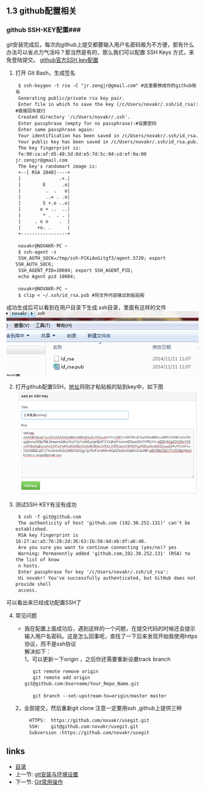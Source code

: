 
## 1.3 github配置相关

### github SSH-KEY配置###
git安装完成后，每次向github上提交都要输入用户名密码极为不方便，那有什么办法可以省点力气活吗？那当然是有的，那么我们可以配置 SSH Keys 方式，来免登陆提交。
[github官方SSH key配置](https://help.github.com/articles/generating-ssh-keys/)  

1. 打开 Git Bash，生成签名
	
		$ ssh-keygen -t rsa -C "jr.zengjr@gmail.com" #这里要换成你的github账号
		Generating public/private rsa key pair.
		Enter file in which to save the key (/c/Users/novakr/.ssh/id_rsa): #直接回车就行
		Created directory '/c/Users/novakr/.ssh'.
		Enter passphrase (empty for no passphrase):#设置密码
		Enter same passphrase again:
		Your identification has been saved in /c/Users/novakr/.ssh/id_rsa.
		Your public key has been saved in /c/Users/novakr/.ssh/id_rsa.pub.
		The key fingerprint is:
		fe:90:ca:af:d5:48:3d:8d:e5:7d:5c:04:cd:ef:0a:00 jr.zengjr@gmail.com
		The key's randomart image is:
		+--[ RSA 2048]----+
		|              .+.|
		|        E      .o|
		|         .  .   o|
		|         ..= . .o|
		|        S +.o ..o|
		|       o + ..  ..|
		|        * .  . . |
		|     . o o    .  |
		|      +o. .      |
		+-----------------+
		
		novakr@NOVAKR-PC ~
		$ ssh-agent -s
		SSH_AUTH_SOCK=/tmp/ssh-FCKiAoGitgf3/agent.5720; export SSH_AUTH_SOCK;
		SSH_AGENT_PID=10604; export SSH_AGENT_PID;
		echo Agent pid 10604;
		
		novakr@NOVAKR-PC ~
		$ clip < ~/.ssh/id_rsa.pub #将文件内容输出到粘贴板
成功生成后可以看到在用户目录下生成.ssh目录，里面有这样的文件
	![github ssh-key](/images/usegit3.jpg)

2. 打开github配置SSH，[地址](https://github.com/settings/ssh)将刚才粘贴板的贴到key中，如下图 
	![github ssh-key](/images/usegit2.jpg)
3. 测试SSH-KEY有没有成功

		$ ssh -T git@github.com
		The authenticity of host 'github.com (192.30.252.131)' can't be established.
		RSA key fingerprint is 16:27:ac:a5:76:28:2d:36:63:1b:56:4d:eb:df:a6:48.
		Are you sure you want to continue connecting (yes/no)? yes
		Warning: Permanently added 'github.com,192.30.252.131' (RSA) to the list of know
		n hosts.
		Enter passphrase for key '/c/Users/novakr/.ssh/id_rsa':
		Hi novakr! You've successfully authenticated, but GitHub does not provide shell
		access.
可以看出来已经成功配置SSH了

4. 常见问题  
   * 我在配置上面成功后，遇到这样的一个问题，在提交代码的时候还会提示输入用户名密码。这是怎么回事呢，查找了一下后来发现开始我使用https协议，而不是ssh协议  
   解决如下：  
	1，可以更新一下origin ，之后你还需要重新设置track branch

			git remote remove origin
			git remote add origin git@github.com:Username/Your_Repo_Name.git

			git branch --set-upstream-to=origin/master master
   2，全部提交，然后重新git clone 注意一定要用ssh ,github上提供三种	
		
			HTTPS: 	https://github.com/novakr/usegit.git 
			SSH:	git@github.com:novakr/usegit.git
			Subversion :https://github.com/novakr/usegit
		
			
## links
  * [目录](<preface.md>)
  * 上一节: [git安装与环境设置](01.1.md)
  * 下一节: [Git常用操作](02.1.md)